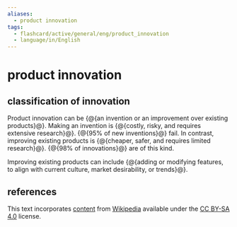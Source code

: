 ```yaml
---
aliases:
  - product innovation
tags:
  - flashcard/active/general/eng/product_innovation
  - language/in/English
---
```


# product innovation

## classification of innovation

Product innovation can be {@{an invention or an improvement over existing products}@}. Making an invention is {@{costly, risky, and requires extensive research}@}. {@{95% of new inventions}@} fail. In contrast, improving existing products is {@{cheaper, safer, and requires limited research}@}. {@{98% of innovations}@} are of this kind. <!--SR:!2025-07-13,329,310!2027-05-07,832,330!2027-12-08,931,290!2025-11-26,430,310!2025-10-04,390,310-->

Improving existing products can include {@{adding or modifying features, to align with current culture, market desirability, or trends}@}. <!--SR:!2025-07-07,304,270-->

## references

This text incorporates [content](https://en.wikipedia.org/wiki/product_innovation) from [Wikipedia](Wikipedia.md) available under the [CC BY-SA 4.0](https://creativecommons.org/licenses/by-sa/4.0/) license.
